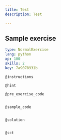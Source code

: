 ```yaml
---
title: Test
description: Test

---
```

## Sample exercise

```yaml
type: NormalExercise
lang: python
xp: 100
skills: 2
key: 7a9078931b
```


`@instructions`

`@hint`

`@pre_exercise_code`
```{python}

```

`@sample_code`
```{python}

```

`@solution`
```{python}

```

`@sct`
```{python}

```
